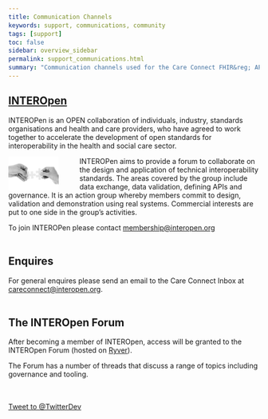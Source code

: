 ```yaml
---
title: Communication Channels
keywords: support, communications, community 
tags: [support]
toc: false
sidebar: overview_sidebar
permalink: support_communications.html
summary: "Communication channels used for the Care Connect FHIR&reg; API."
---
```


## [INTEROpen](http://www.interopen.org/)

INTEROPen is an OPEN collaboration of individuals, industry, standards organisations and health and care providers, who have agreed to work together to accelerate the development of open standards for interoperability in the health and social care sector.

<img src="images/overview/connect.jpg" alt="Image of two hands holding a jigsaw piece" style="width:20%; float:left; margin-right:3em;"> INTEROPen aims to provide a forum to collaborate on the design and application of technical interoperability standards. The areas covered by the group include data exchange, data validation, defining APIs and governance. It is an action group whereby members commit to design, validation and demonstration using real systems.
Commercial interests are put to one side in the group’s activities.

To join INTEROPen please contact <membership@interopen.org>
<br><br>
## Enquires

For general enquires please send an email to the Care Connect Inbox at <a href="mailto:careconnect@interopen.org">careconnect@interopen.org</a>.
<br><br>

## The INTEROpen Forum

After becoming a member of INTEROpen, access will be granted to the INTEROpen Forum (hosted on [Ryver](https://interopen.ryver.com)).

The Forum has a number of threads that discuss a range of topics including governance and tooling.

<br><br>
<a href="https://twitter.com/intent/tweet?screen_name=TwitterDev" class="twitter-mention-button" data-show-count="false">Tweet to @TwitterDev</a><script async src="//platform.twitter.com/widgets.js" charset="utf-8"></script>
